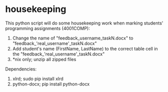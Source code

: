 housekeeping
============

This python script will do some housekeeping work when marking students' programming assignments (4001COMP):
 1. Change the name of "feedback_username_taskN.docx" to "feedback_'real_username'_taskN.docx"
 2. Add student's name (FirstName, LastName) to the correct table cell in the "feedback_'real_username'_taskN.docx"
 3. *nix only; unzip all zipped files

Dependencies:
 1. xlrd; sudo pip install xlrd
 2. python-docx; pip install python-docx

